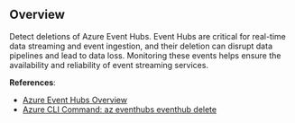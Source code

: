 ## Overview

Detect deletions of Azure Event Hubs. Event Hubs are critical for real-time data streaming and event ingestion, and their deletion can disrupt data pipelines and lead to data loss. Monitoring these events helps ensure the availability and reliability of event streaming services.

**References**:
- [Azure Event Hubs Overview](https://learn.microsoft.com/en-us/azure/event-hubs/event-hubs-about)
- [Azure CLI Command: az eventhubs eventhub delete](https://learn.microsoft.com/en-us/cli/azure/eventhubs/eventhub?view=azure-cli-latest#az-eventhubs-eventhub-delete)
